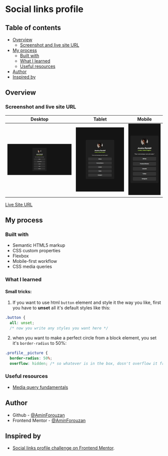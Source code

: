 # Social links profile

## Table of contents

- [Overview](#overview)
  - [Screenshot and live site URL](#screenshot-and-live-site-url)
- [My process](#my-process)
  - [Built with](#built-with)
  - [What I learned](#what-i-learned)
  - [Useful resources](#useful-resources)
- [Author](#author)
- [Inspired by](#acknowledgments)

## Overview

### Screenshot and live site URL

| Desktop                                     | Tablet                                    | Mobile                                    |
| ------------------------------------------- | ----------------------------------------- | ----------------------------------------- | 
| ![desktop](/assets/desktop-screenshot.jpeg) | ![Tablet](/assets/tablet-screenshot.jpeg) | ![Mobile](/assets/mobile-screenshot.jpeg) |

[Live Site URL](https://noonpanirsabzi.github.io/social-links-profile/)

## My process

### Built with

- Semantic HTML5 markup
- CSS custom properties
- Flexbox
- Mobile-first workflow
- CSS media queries

### What I learned

#### Small tricks:  
1. If you want to use html `button` element and style it the way you like, first you have to **unset** all it's default styles like this:  
```css
.button {
  all: unset;
  /* now you write any styles you want here */
```
2. when you want to make a perfect circle from a block element, you set it's `border-radius` to 50%:
```css
.profile__picture {
  border-radius: 50%;
  overflow: hidden; /* so whatever is in the box, dosn't overflow it from the edges and the effect actually work */
```
### Useful resources

- [Media query fundamentals](https://developer.mozilla.org/en-US/docs/Learn_web_development/Core/CSS_layout/Media_queries)


## Author

- Github - [@AminForouzan](https://github.com/AminForouzan)
- Frontend Mentor - [@AminForouzan](https://www.frontendmentor.io/profile/AminForouzan)

## Inspired by

- [Social links profile challenge on Frontend Mentor](https://www.frontendmentor.io/challenges/social-links-profile-UG32l9m6dQ).
